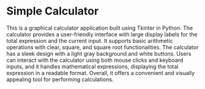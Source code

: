 # Simple Calculator
This is a graphical calculator application built using Tkinter in Python. The calculator provides a user-friendly interface with large display labels for the total expression and the current input. It supports basic arithmetic operations with clear, square, and square root functionalities. The calculator has a sleek design with a light gray background and white buttons. Users can interact with the calculator using both mouse clicks and keyboard inputs, and it handles mathematical expressions, displaying the total expression in a readable format. Overall, it offers a convenient and visually appealing tool for performing calculations.
